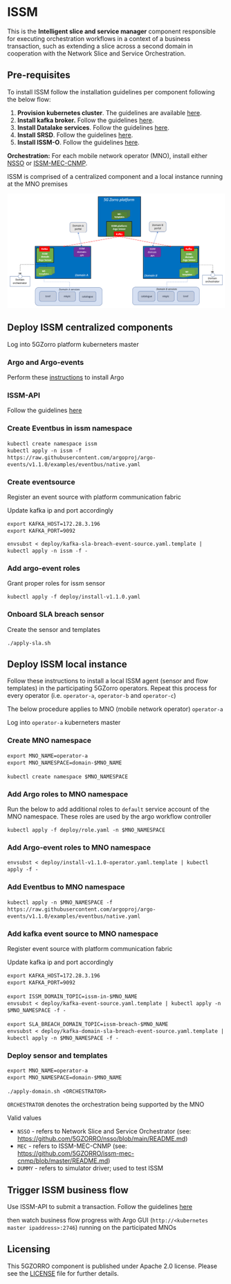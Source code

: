 # ISSM

This is the __Intelligent slice and service manager__ component responsible for executing orchestration workflows in a context of a business transaction, such as extending a slice across a second domain in cooperation with the Network Slice and Service Orchestration.

## Pre-requisites

To install ISSM follow the installation guidelines per component following the below flow:
1. **Provision kubernetes cluster**. The guidelines are available [here](docs/kubernetes.md).
2. **Install kafka broker.** Follow the guidelines [here](docs/kafka.md).
3. **Install Datalake services**. Follow the guidelines [here](https://github.com/5GZORRO/datalake).
4. **Install SRSD**. Follow the guidelines [here](https://github.com/5GZORRO/Smart-Resource-and-Service-Discovery-application/tree/main/demo_June_21).
5. **Install ISSM-O**. Follow the guidelines [here](https://github.com/5GZORRO/issm-optimizer).

**Orchestration:**
For each mobile network operator (MNO), install either [NSSO](https://github.com/5GZORRO/nsso) or [ISSM-MEC-CNMP](https://github.com/5GZORRO/issm-mec-cnmp).

ISSM is comprised of a centralized component and a local instance running at the MNO premises

![Testbed](images/issm-distributed-0.5.png)


## Deploy ISSM centralized components

Log into 5GZorro platform kuberneters master

### Argo and Argo-events

Perform these [instructions](./docs/argo.md) to install Argo

### ISSM-API

Follow the guidelines [here](./api/README.md)

### Create Eventbus in issm namespace

```
kubectl create namespace issm
kubectl apply -n issm -f https://raw.githubusercontent.com/argoproj/argo-events/v1.1.0/examples/eventbus/native.yaml
```

### Create eventsource

Register an event source with platform communication fabric

Update kafka ip and port accordingly

```
export KAFKA_HOST=172.28.3.196
export KAFKA_PORT=9092
```

```
envsubst < deploy/kafka-sla-breach-event-source.yaml.template | kubectl apply -n issm -f -
```

### Add argo-event roles

Grant proper roles for issm sensor

```
kubectl apply -f deploy/install-v1.1.0.yaml
```

### Onboard SLA breach sensor

Create the sensor and templates

```
./apply-sla.sh
```

## Deploy ISSM local instance

Follow these instructions to install a local ISSM agent (sensor and flow templates) in the participating 5GZorro operators. Repeat this process for every operator (i.e. `operator-a`, `operator-b` and `operator-c`)

The below procedure applies to MNO (mobile network operator) `operator-a`

Log into `operator-a` kuberneters master

### Create MNO namespace

```
export MNO_NAME=operator-a
export MNO_NAMESPACE=domain-$MNO_NAME

kubectl create namespace $MNO_NAMESPACE
```

### Add Argo roles to MNO namespace

Run the below to add additional roles to `default` service account of the MNO namespace. These roles are used by the argo workflow controller

```
kubectl apply -f deploy/role.yaml -n $MNO_NAMESPACE
```

### Add Argo-event roles to MNO namespace

```
envsubst < deploy/install-v1.1.0-operator.yaml.template | kubectl apply -f -
```

### Add Eventbus to MNO namespace

```
kubectl apply -n $MNO_NAMESPACE -f https://raw.githubusercontent.com/argoproj/argo-events/v1.1.0/examples/eventbus/native.yaml
```

### Add kafka event source to MNO namespace

Register event source with platform communication fabric

Update kafka ip and port accordingly

```
export KAFKA_HOST=172.28.3.196
export KAFKA_PORT=9092

export ISSM_DOMAIN_TOPIC=issm-in-$MNO_NAME
envsubst < deploy/kafka-event-source.yaml.template | kubectl apply -n $MNO_NAMESPACE -f -

export SLA_BREACH_DOMAIN_TOPIC=issm-breach-$MNO_NAME
envsubst < deploy/kafka-domain-sla-breach-event-source.yaml.template | kubectl apply -n $MNO_NAMESPACE -f -
```

### Deploy sensor and templates

```
export MNO_NAME=operator-a
export MNO_NAMESPACE=domain-$MNO_NAME

./apply-domain.sh <ORCHESTRATOR>
```

`ORCHESTRATOR` denotes the orchestration being supported by the MNO

Valid values

* `NSSO`  - refers to Network Slice and Service Orchestrator (see: https://github.com/5GZORRO/nsso/blob/main/README.md)
* `MEC`   - refers to ISSM-MEC-CNMP (see: https://github.com/5GZORRO/issm-mec-cnmp/blob/master/README.md)
* `DUMMY` - refers to simulator driver; used to test ISSM

## Trigger ISSM business flow

Use ISSM-API to submit a transaction. Follow the guidelines [here](./api/README.md#submit-transaction)

then watch business flow progress with Argo GUI (`http://<kubernetes master ipaddress>:2746`) running on the participated MNOs

## Licensing

This 5GZORRO component is published under Apache 2.0 license. Please see the [LICENSE](./LICENSE) file for further details.